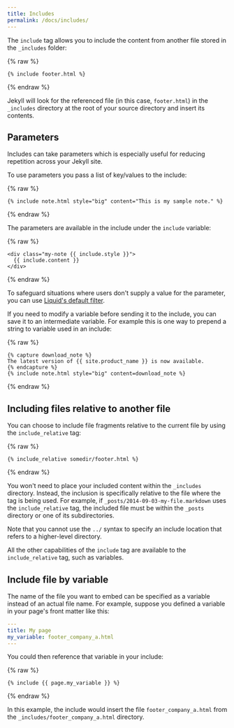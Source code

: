 ```yaml
---
title: Includes
permalink: /docs/includes/
---
```


The `include` tag allows you to include the content from another file stored in the `_includes` folder:

{% raw %}
```liquid
{% include footer.html %}
```
{% endraw %}

Jekyll will look for the referenced file (in this case, `footer.html`) in the `_includes` directory at the root of your source directory and insert its contents.

## Parameters

Includes can take parameters which is especially useful for reducing repetition across your Jekyll site.

To use parameters you pass a list of key/values to the include:

{% raw %}
```liquid
{% include note.html style="big" content="This is my sample note." %}
```
{% endraw %}

The parameters are available in the include under the `include` variable:

{% raw %}
```liquid
<div class="my-note {{ include.style }}">
  {{ include.content }}
</div>
```
{% endraw %}

To safeguard situations where users don't supply a value for the parameter, you can use [Liquid's default filter](https://shopify.github.io/liquid/filters/default/).

If you need to modify a variable before sending it to the include, you can save it to an intermediate variable. For example this is one way to prepend a string to variable used in an include:

{% raw %}
```liquid
{% capture download_note %}
The latest version of {{ site.product_name }} is now available.
{% endcapture %}
{% include note.html style="big" content=download_note %}
```
{% endraw %}



## Including files relative to another file

You can choose to include file fragments relative to the current file by using the `include_relative` tag:

{% raw %}
```liquid
{% include_relative somedir/footer.html %}
```
{% endraw %}

You won't need to place your included content within the `_includes` directory. Instead,
the inclusion is specifically relative to the file where the tag is being used. For example,
if `_posts/2014-09-03-my-file.markdown` uses the `include_relative` tag, the included file
must be within the `_posts` directory or one of its subdirectories.

Note that you cannot use the `../` syntax to specify an include location that refers to a higher-level directory.

All the other capabilities of the `include` tag are available to the `include_relative` tag,
such as variables.

## Include file by variable

The name of the file you want to embed can be specified as a variable instead of an actual file name. For example, suppose you defined a variable in your page's front matter like this:

```yaml
---
title: My page
my_variable: footer_company_a.html
---
```

You could then reference that variable in your include:

{% raw %}
```liquid
{% include {{ page.my_variable }} %}
```
{% endraw %}

In this example, the include would insert the file `footer_company_a.html` from the `_includes/footer_company_a.html` directory.

